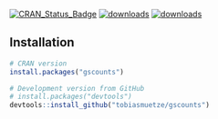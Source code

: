 [![CRAN\_Status\_Badge](http://www.r-pkg.org/badges/version/gscounts)](https://cran.r-project.org/package=gscounts)
[![downloads](http://cranlogs.r-pkg.org/badges/grand-total/gscounts)](https://cranlogs.r-pkg.org/badges/grand-total/gscounts)
[![downloads](http://cranlogs.r-pkg.org/badges/gscounts)](https://cranlogs.r-pkg.org/badges/gscounts)

Installation
------------

``` r
# CRAN version 
install.packages("gscounts")

# Development version from GitHub
# install.packages("devtools")
devtools::install_github("tobiasmuetze/gscounts")
```
